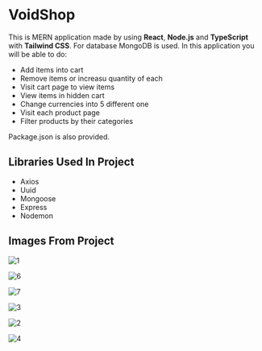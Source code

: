 # VoidShop

This is MERN application made by using **React**, **Node.js** and **TypeScript** with **Tailwind CSS**. For database MongoDB is used. In this application you will be able to do:

- Add items into cart
- Remove items or increasu quantity of each
- Visit cart page to view items
- View items in hidden cart
- Change currencies into 5 different one
- Visit each product page
- Filter products by their categories

Package.json is also provided.

## Libraries Used In Project

- Axios
- Uuid
- Mongoose
- Express
- Nodemon

## Images From Project

![1](https://user-images.githubusercontent.com/104715456/193873649-68806ca5-a00c-4549-bf96-3e5a3e91d7af.png)

![6](https://user-images.githubusercontent.com/104715456/193873680-3708ff0f-a785-4b88-aad1-2b13b81b55eb.PNG)

![7](https://user-images.githubusercontent.com/104715456/193873922-47e66378-248d-416d-90b6-9430829724ab.PNG)

![3](https://user-images.githubusercontent.com/104715456/193873734-c4301d0d-9a0d-4466-9577-ca2e50bba503.PNG)

![2](https://user-images.githubusercontent.com/104715456/193873751-173da159-1b5a-464d-89f3-1069b8145a29.PNG)

![4](https://user-images.githubusercontent.com/104715456/193873775-01676474-4dc1-4038-aeb2-fa7af689759a.PNG)
